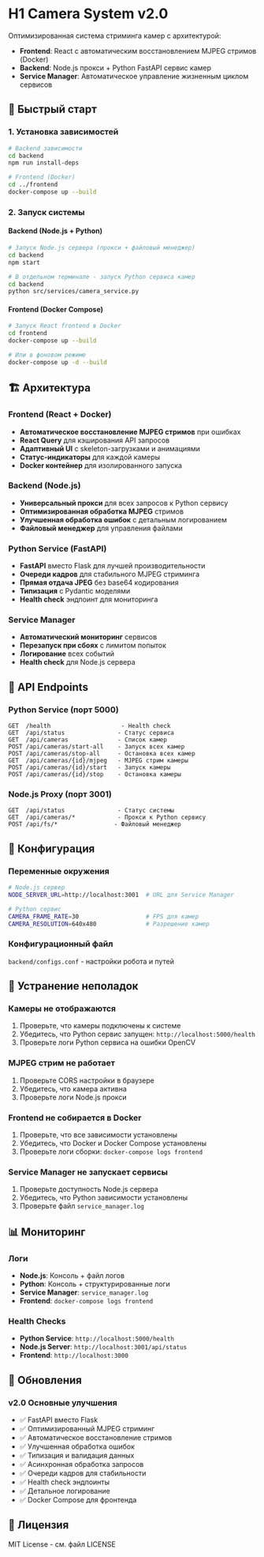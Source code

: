 # H1 Camera System v2.0

Оптимизированная система стриминга камер с архитектурой:
- **Frontend**: React с автоматическим восстановлением MJPEG стримов (Docker)
- **Backend**: Node.js прокси + Python FastAPI сервис камер
- **Service Manager**: Автоматическое управление жизненным циклом сервисов

## 🚀 Быстрый старт

### 1. Установка зависимостей

```bash
# Backend зависимости
cd backend
npm run install-deps

# Frontend (Docker)
cd ../frontend
docker-compose up --build
```

### 2. Запуск системы

#### Backend (Node.js + Python)
```bash
# Запуск Node.js сервера (прокси + файловый менеджер)
cd backend
npm start

# В отдельном терминале - запуск Python сервиса камер
cd backend
python src/services/camera_service.py
```

#### Frontend (Docker Compose)
```bash
# Запуск React frontend в Docker
cd frontend
docker-compose up --build

# Или в фоновом режиме
docker-compose up -d --build
```

## 🏗️ Архитектура

### Frontend (React + Docker)
- **Автоматическое восстановление MJPEG стримов** при ошибках
- **React Query** для кэширования API запросов
- **Адаптивный UI** с skeleton-загрузками и анимациями
- **Статус-индикаторы** для каждой камеры
- **Docker контейнер** для изолированного запуска

### Backend (Node.js)
- **Универсальный прокси** для всех запросов к Python сервису
- **Оптимизированная обработка MJPEG** стримов
- **Улучшенная обработка ошибок** с детальным логированием
- **Файловый менеджер** для управления файлами

### Python Service (FastAPI)
- **FastAPI** вместо Flask для лучшей производительности
- **Очереди кадров** для стабильного MJPEG стриминга
- **Прямая отдача JPEG** без base64 кодирования
- **Типизация** с Pydantic моделями
- **Health check** эндпоинт для мониторинга

### Service Manager
- **Автоматический мониторинг** сервисов
- **Перезапуск при сбоях** с лимитом попыток
- **Логирование** всех событий
- **Health check** для Node.js сервера

## 📡 API Endpoints

### Python Service (порт 5000)
```
GET  /health                    - Health check
GET  /api/status               - Статус сервиса
GET  /api/cameras              - Список камер
POST /api/cameras/start-all    - Запуск всех камер
POST /api/cameras/stop-all     - Остановка всех камер
GET  /api/cameras/{id}/mjpeg   - MJPEG стрим камеры
POST /api/cameras/{id}/start   - Запуск камеры
POST /api/cameras/{id}/stop    - Остановка камеры
```

### Node.js Proxy (порт 3001)
```
GET  /api/status               - Статус системы
GET  /api/cameras/*            - Прокси к Python сервису
POST /api/fs/*                - Файловый менеджер
```

## 🔧 Конфигурация

### Переменные окружения
```bash
# Node.js сервер
NODE_SERVER_URL=http://localhost:3001  # URL для Service Manager

# Python сервис
CAMERA_FRAME_RATE=30                   # FPS для камер
CAMERA_RESOLUTION=640x480              # Разрешение камер
```

### Конфигурационный файл
`backend/configs.conf` - настройки робота и путей

## 🚨 Устранение неполадок

### Камеры не отображаются
1. Проверьте, что камеры подключены к системе
2. Убедитесь, что Python сервис запущен: `http://localhost:5000/health`
3. Проверьте логи Python сервиса на ошибки OpenCV

### MJPEG стрим не работает
1. Проверьте CORS настройки в браузере
2. Убедитесь, что камера активна
3. Проверьте логи Node.js прокси

### Frontend не собирается в Docker
1. Проверьте, что все зависимости установлены
2. Убедитесь, что Docker и Docker Compose установлены
3. Проверьте логи сборки: `docker-compose logs frontend`

### Service Manager не запускает сервисы
1. Проверьте доступность Node.js сервера
2. Убедитесь, что Python зависимости установлены
3. Проверьте файл `service_manager.log`

## 📊 Мониторинг

### Логи
- **Node.js**: Консоль + файл логов
- **Python**: Консоль + структурированные логи
- **Service Manager**: `service_manager.log`
- **Frontend**: `docker-compose logs frontend`

### Health Checks
- **Python Service**: `http://localhost:5000/health`
- **Node.js Server**: `http://localhost:3001/api/status`
- **Frontend**: `http://localhost:3000`

## 🔄 Обновления

### v2.0 Основные улучшения
- ✅ FastAPI вместо Flask
- ✅ Оптимизированный MJPEG стриминг
- ✅ Автоматическое восстановление стримов
- ✅ Улучшенная обработка ошибок
- ✅ Типизация и валидация данных
- ✅ Асинхронная обработка запросов
- ✅ Очереди кадров для стабильности
- ✅ Health check эндпоинты
- ✅ Детальное логирование
- ✅ Docker Compose для фронтенда

## 📝 Лицензия

MIT License - см. файл LICENSE 